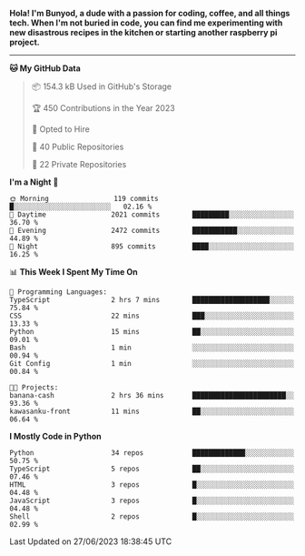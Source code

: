 <p>
<b>Hola! I'm Bunyod, a dude with a passion for coding, coffee, and all things tech. When I'm not buried in code, you can find me experimenting with new disastrous recipes in the kitchen or starting another raspberry pi project.</b>
</p>

---

<!--START_SECTION:waka-->
**🐱 My GitHub Data** 

> 📦 154.3 kB Used in GitHub's Storage 
 > 
> 🏆 450 Contributions in the Year 2023
 > 
> 💼 Opted to Hire
 > 
> 📜 40 Public Repositories 
 > 
> 🔑 22 Private Repositories 
 > 
**I'm a Night 🦉** 

```text
🌞 Morning                119 commits         █░░░░░░░░░░░░░░░░░░░░░░░░   02.16 % 
🌆 Daytime                2021 commits        █████████░░░░░░░░░░░░░░░░   36.70 % 
🌃 Evening                2472 commits        ███████████░░░░░░░░░░░░░░   44.89 % 
🌙 Night                  895 commits         ████░░░░░░░░░░░░░░░░░░░░░   16.25 % 
```


📊 **This Week I Spent My Time On** 

```text
💬 Programming Languages: 
TypeScript               2 hrs 7 mins        ███████████████████░░░░░░   75.84 % 
CSS                      22 mins             ███░░░░░░░░░░░░░░░░░░░░░░   13.33 % 
Python                   15 mins             ██░░░░░░░░░░░░░░░░░░░░░░░   09.01 % 
Bash                     1 min               ░░░░░░░░░░░░░░░░░░░░░░░░░   00.94 % 
Git Config               1 min               ░░░░░░░░░░░░░░░░░░░░░░░░░   00.84 % 

🐱‍💻 Projects: 
banana-cash              2 hrs 36 mins       ███████████████████████░░   93.36 % 
kawasanku-front          11 mins             ██░░░░░░░░░░░░░░░░░░░░░░░   06.64 % 
```

**I Mostly Code in Python** 

```text
Python                   34 repos            █████████████░░░░░░░░░░░░   50.75 % 
TypeScript               5 repos             ██░░░░░░░░░░░░░░░░░░░░░░░   07.46 % 
HTML                     3 repos             █░░░░░░░░░░░░░░░░░░░░░░░░   04.48 % 
JavaScript               3 repos             █░░░░░░░░░░░░░░░░░░░░░░░░   04.48 % 
Shell                    2 repos             █░░░░░░░░░░░░░░░░░░░░░░░░   02.99 % 
```




 Last Updated on 27/06/2023 18:38:45 UTC
<!--END_SECTION:waka-->
